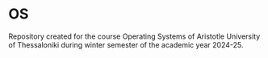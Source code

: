 # OS

Repository created for the course Operating Systems of Aristotle University of Thessaloniki during winter semester of the academic year 2024-25.

